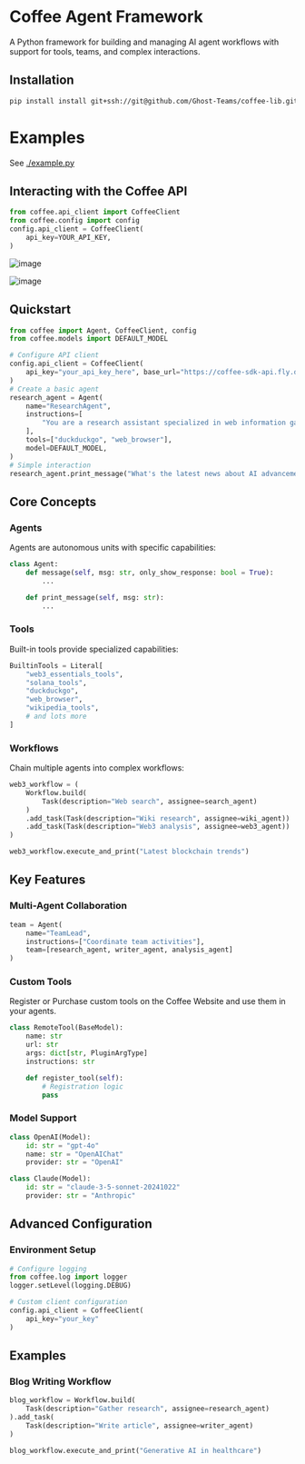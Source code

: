 # Coffee Agent Framework

A Python framework for building and managing AI agent workflows with support for tools, teams, and complex interactions.

## Installation

```sh
pip install install git+ssh://git@github.com/Ghost-Teams/coffee-lib.git
```

# Examples

See [./example.py](example.py)

## Interacting with the Coffee API

```python
from coffee.api_client import CoffeeClient
from coffee.config import config
config.api_client = CoffeeClient(
    api_key=YOUR_API_KEY,
)
```

![image](https://github.com/user-attachments/assets/9f825237-3805-4ab1-93af-76b1566c1cfc)

![image](https://github.com/user-attachments/assets/3adf7e12-fbea-40f4-8704-a9b24012220b)

## Quickstart

```python
from coffee import Agent, CoffeeClient, config
from coffee.models import DEFAULT_MODEL

# Configure API client
config.api_client = CoffeeClient(
    api_key="your_api_key_here", base_url="https://coffee-sdk-api.fly.dev"
)
# Create a basic agent
research_agent = Agent(
    name="ResearchAgent",
    instructions=[
        "You are a research assistant specialized in web information gathering"
    ],
    tools=["duckduckgo", "web_browser"],
    model=DEFAULT_MODEL,
)
# Simple interaction
research_agent.print_message("What's the latest news about AI advancements?")

```

## Core Concepts

### Agents

Agents are autonomous units with specific capabilities:

```python
class Agent:
    def message(self, msg: str, only_show_response: bool = True):
        ...

    def print_message(self, msg: str):
        ...
```

### Tools

Built-in tools provide specialized capabilities:

```python
BuiltinTools = Literal[
    "web3_essentials_tools",
    "solana_tools",
    "duckduckgo",
    "web_browser",
    "wikipedia_tools",
    # and lots more
]
```

### Workflows

Chain multiple agents into complex workflows:

```python
web3_workflow = (
    Workflow.build(
        Task(description="Web search", assignee=search_agent)
    )
    .add_task(Task(description="Wiki research", assignee=wiki_agent))
    .add_task(Task(description="Web3 analysis", assignee=web3_agent))
)

web3_workflow.execute_and_print("Latest blockchain trends")
```

## Key Features

### Multi-Agent Collaboration

```python
team = Agent(
    name="TeamLead",
    instructions=["Coordinate team activities"],
    team=[research_agent, writer_agent, analysis_agent]
)
```

### Custom Tools

Register or Purchase custom tools on the Coffee Website and use them in your agents.

```python
class RemoteTool(BaseModel):
    name: str
    url: str
    args: dict[str, PluginArgType]
    instructions: str

    def register_tool(self):
        # Registration logic
        pass
```

### Model Support

```python
class OpenAI(Model):
    id: str = "gpt-4o"
    name: str = "OpenAIChat"
    provider: str = "OpenAI"

class Claude(Model):
    id: str = "claude-3-5-sonnet-20241022"
    provider: str = "Anthropic"
```

## Advanced Configuration

### Environment Setup

```python
# Configure logging
from coffee.log import logger
logger.setLevel(logging.DEBUG)

# Custom client configuration
config.api_client = CoffeeClient(
    api_key="your_key"
)
```

## Examples

### Blog Writing Workflow

```python
blog_workflow = Workflow.build(
    Task(description="Gather research", assignee=research_agent)
).add_task(
    Task(description="Write article", assignee=writer_agent)
)

blog_workflow.execute_and_print("Generative AI in healthcare")
```
